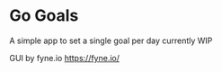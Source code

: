 # Go Goals
A simple app to set a single goal per day 
currently WIP 

GUI by fyne.io https://fyne.io/